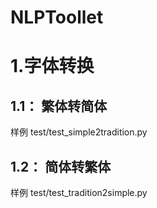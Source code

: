# NLPToollet

# 1.字体转换
## 1.1： 繁体转简体 
样例  test/test_simple2tradition.py

## 1.2： 简体转繁体
样例  test/test_tradition2simple.py

